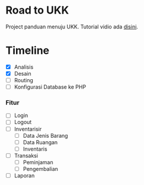 # Road to UKK
Project panduan menuju UKK. Tutorial vidio ada [disini](https://youtube.com/hilmizul).

# Timeline
- [x] Analisis
- [x] Desain
- [ ] Routing
- [ ] Konfigurasi Database ke PHP

### Fitur
- [ ] Login
- [ ] Logout
- [ ] Inventarisir
    - [ ] Data Jenis Barang
    - [ ] Data Ruangan
    - [ ] Inventaris
- [ ] Transaksi
    - [ ] Peminjaman
    - [ ] Pengembalian
- [ ] Laporan